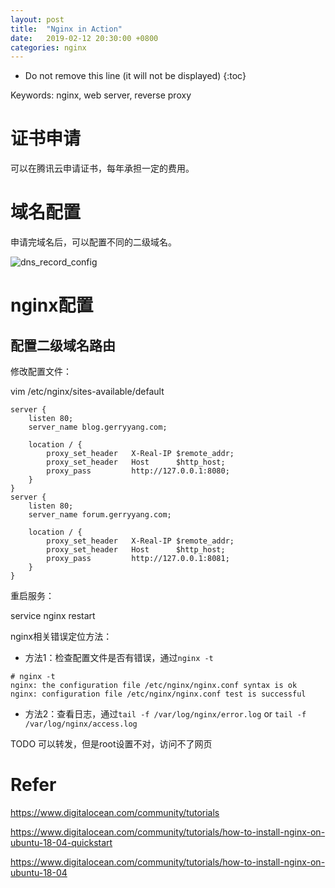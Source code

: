 ```yaml
---
layout: post
title:  "Nginx in Action"
date:   2019-02-12 20:30:00 +0800
categories: nginx
---
```


* Do not remove this line (it will not be displayed)
{:toc}

Keywords: nginx, web server, reverse proxy


# 证书申请

可以在腾讯云申请证书，每年承担一定的费用。

# 域名配置

申请完域名后，可以配置不同的二级域名。

![dns_record_config](https://github.com/gerryyang/mac-utils/raw/master/tools/VPS/jekyll/my-jekyll-project/assets/images/201811/dns_record_config.jpg)

# nginx配置

## 配置二级域名路由

修改配置文件：

vim /etc/nginx/sites-available/default

```
server {  
    listen 80;
    server_name blog.gerryyang.com;

    location / {
        proxy_set_header   X-Real-IP $remote_addr;
        proxy_set_header   Host      $http_host;
        proxy_pass         http://127.0.0.1:8080;
    }
}
server {  
    listen 80;
    server_name forum.gerryyang.com;

    location / {
        proxy_set_header   X-Real-IP $remote_addr;
        proxy_set_header   Host      $http_host;
        proxy_pass         http://127.0.0.1:8081;
    }
}
```

重启服务：

service nginx restart

nginx相关错误定位方法：

* 方法1：检查配置文件是否有错误，通过`nginx -t`

```
# nginx -t   
nginx: the configuration file /etc/nginx/nginx.conf syntax is ok
nginx: configuration file /etc/nginx/nginx.conf test is successful
```

* 方法2：查看日志，通过`tail -f /var/log/nginx/error.log` or `tail -f /var/log/nginx/access.log`


TODO 可以转发，但是root设置不对，访问不了网页



# Refer

https://www.digitalocean.com/community/tutorials

[证书安装指引]: https://cloud.tencent.com/document/product/400/4143
[nginx配置二级域名]: https://cloud.tencent.com/developer/article/1198752


https://www.digitalocean.com/community/tutorials/how-to-install-nginx-on-ubuntu-18-04-quickstart

https://www.digitalocean.com/community/tutorials/how-to-install-nginx-on-ubuntu-18-04

